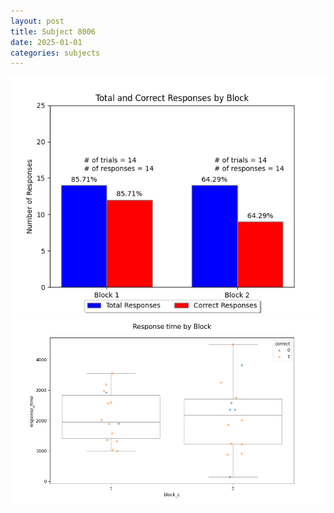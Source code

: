```yaml
---
layout: post
title: Subject 8006
date: 2025-01-01
categories: subjects
---
```


![](data/8006/run-7/8006_ATS_responses.png)
![](data/8006/run-7/8006_ATS_rt.png)
